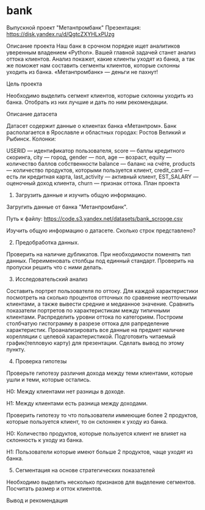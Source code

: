 # bank
Выпускной проект "Метанпромбанк"
Презентация: https://disk.yandex.ru/d/QgtcZXYHLxPUzg

Описание проекта Наш банк в срочном порядке ищет аналитиков уверенным владением «Python». Вашей главной задачей станет анализ оттока клиентов. Анализ покажет, какие клиенты уходят из банка, а так же поможет нам составить сегменты клиентов, которые склонны уходить из банка. «Метанпромбанк» — деньги не пахнут!

Цель проекта

Необходимо выделить сегмент клиентов, которые склонны уходить из банка. Отобрать из них лучшие и дать по ним рекомендации.

Описание датасета

Датасет содержит данные о клиентах банка «Метанпром». Банк располагается в Ярославле и областных городах: Ростов Великий и Рыбинск. Колонки:

USERID — идентификатор пользователя,
score — баллы кредитного скоринга,
city — город,
gender — пол,
age — возраст,
equity — количество баллов собственности
balance — баланс на счёте,
products — количество продуктов, которыми пользуется клиент,
credit_card — есть ли кредитная карта,
last_activity — активный клиент,
EST_SALARY — оценочный доход клиента,
сhurn — признак оттока.
План проекта

1. Загрузить данные и изучить общую информацию.

Загругить данные от банка "Метанпромбанк".

Путь к файлу: https://code.s3.yandex.net/datasets/bank_scrooge.csv

Изучить общую информацию о датасете. Сколько строк представлено?

2. Предобработка данных.

Проверить на наличие дубликатов. При необходимости поменять тип данных. Переименовать столбцы под единный стандарт. Проверить на пропуски решить что с ними делать.

3. Исследовательский анализ

Составить портрет пользователя по оттоку. Для каждой характеристики посмотреть на сколько процентов отточных по сравнение неотточными клиентами, а также вывести средние и медианное значение. Сравнить показатели портретов по характеристикам между типичными клиентами. Распределить уровни оттока по категориям. Построим столбчатую гистограмму в разрезе оттока для рапределение характеристик. Проанализировать все данные на предмет наличие корелляции с целевой характеристикой. Подготовить читаемый график(тепловую карту) для презентации. Сделать вывод по этому пункту.

4. Проверка гипотезы

Проверьте гипотезу различия дохода между теми клиентами, которые ушли и теми, которые остались.

Н0: Между клиентами нет разницы в доходе.

Н1: Между клиентами есть разница между доходами.

Проверить гипотезу то что пользователи иммеющие более 2 продуктов, которые пользуется клиент, то он склоннен к уходу из банка.

Н0: Количество продуктов, которые пользуется клиент не влияет на склонность к уходу из банка.

Н1: Пользователи которые имеют больше 2 продуктов, чаще уходят из банка.

5. Сегментация на основе стратегических показателей

Необходимо выделить несколько признаков для выделение сегментов. Посчитать размер и отток клиентов.

Вывод и рекомендация
